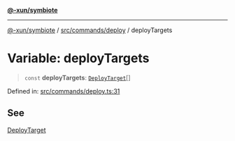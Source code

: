 [**@-xun/symbiote**](../../../../README.md)

***

[@-xun/symbiote](../../../../README.md) / [src/commands/deploy](../README.md) / deployTargets

# Variable: deployTargets

> `const` **deployTargets**: [`DeployTarget`](../enumerations/DeployTarget.md)[]

Defined in: [src/commands/deploy.ts:31](https://github.com/Xunnamius/symbiote/blob/1ec1b7bdf126210dcfd31b34e7c9448cbcc26d1c/src/commands/deploy.ts#L31)

## See

[DeployTarget](../enumerations/DeployTarget.md)
